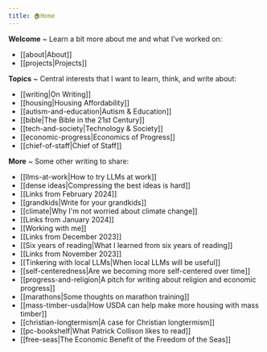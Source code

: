 ```yaml
---
title: 🏠Home 
---
```


**Welcome** ~ Learn a bit more about me and what I've worked on:
- [[about|About]]
- [[projects|Projects]]

**Topics** ~ Central interests that I want to learn, think, and write about:
- [[writing|On Writing]]
- [[housing|Housing Affordability]]
- [[autism-and-education|Autism & Education]]
- [[bible|The Bible in the 21st Century]]
- [[tech-and-society|Technology & Society]]
- [[economic-progress|Economics of Progress]]
- [[chief-of-staff|Chief of Staff]]

**More** ~ Some other writing to share:
- [[llms-at-work|How to try LLMs at work]]
- [[dense ideas|Compressing the best ideas is hard]]
- [[Links from February 2024]]
- [[grandkids|Write for your grandkids]]
- [[climate|Why I'm not worried about climate change]]
- [[Links from January 2024]]
- [[Working with me]]
- [[Links from December 2023]]
- [[Six years of reading|What I learned from six years of reading]]
- [[Links from November 2023]]
- [[Tinkering with local LLMs|When local LLMs will be useful]]
- [[self-centeredness|Are we becoming more self-centered over time]]
- [[progress-and-religion|A pitch for writing about religion and economic progress]]
- [[marathons|Some thoughts on marathon training]]
- [[mass-timber-usda|How USDA can help make more housing with mass timber]]
- [[christian-longtermism|A case for Christian longtermism]]
- [[pc-bookshelf|What Patrick Collison likes to read]]
- [[free-seas|The Economic Benefit of the Freedom of the Seas]] 
